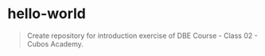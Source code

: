 # hello-world
> Create repository for introduction exercise of DBE Course - Class 02 - Cubos Academy.
